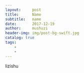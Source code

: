```yaml
---
layout:     post
title:      Name
subtitle:   name
date:       2017-12-19
author:     mushuzi
header-img: img/post-bg-swift.jpg
catalog: true
tags:
    -  
    -  
---
```


lizishu

